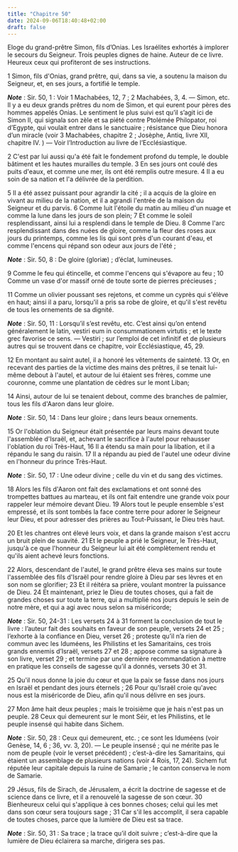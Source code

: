 ```yaml
---
title: "Chapitre 50"
date: 2024-09-06T18:40:48+02:00
draft: false
---
```



Eloge du grand-prêtre Simon, fils d’Onias.
Les Israélites exhortés à implorer le secours du Seigneur.
Trois peuples dignes de haine.
Auteur de ce livre.
Heureux ceux qui profiteront de ses instructions.


1 Simon, fils d'Onias, grand prêtre, qui, dans sa vie, a soutenu la maison du Seigneur, et, en ses jours, a fortifié le temple.

***Note*** :  Sir. 50, 1 : Voir 1 Machabées, 12, 7 ; 2 Machabées, 3, 4. ― Simon, etc. Il y a eu deux grands prêtres du nom de Simon, et qui eurent pour pères des hommes appelés Onias. Le sentiment le plus suivi est qu’il s’agit ici de Simon II, qui signala son zèle et sa piété contre Ptolémée Philopator, roi d’Egypte, qui voulait entrer dans le sanctuaire ; résistance que Dieu honora d’un miracle (voir 3 Machabées, chapitre 2 ; Josèphe, Antiq, livre XII, chapitre IV. ) ― Voir l’Introduction au livre de l’Ecclésiastique.

2 C'est par lui aussi qu'a été fait le fondement profond du temple, le double bâtiment et les hautes murailles du temple. 3 En ses jours ont coulé des puits d'eaux, et comme une mer, ils ont été remplis outre mesure. 4 Il a eu soin de sa nation et l'a délivrée de la perdition.


5 Il a été assez puissant pour agrandir la cité ; il a acquis de la gloire en vivant au milieu de la nation, et il a agrandi l'entrée de la maison du Seigneur et du parvis. 6 Comme luit l'étoile du matin au milieu d'un nuage et comme la lune dans les jours de son plein; 7 Et comme le soleil resplendissant, ainsi lui a resplendi dans le temple de Dieu. 8 Comme l'arc resplendissant dans des nuées de gloire, comme la fleur des roses aux jours du printemps, comme les lis qui sont près d'un courant d'eau, et comme l'encens qui répand son odeur aux jours de l'été ;

***Note*** :  Sir. 50, 8 : De gloire (gloriæ) ; d’éclat, lumineuses.

9 Comme le feu qui étincelle, et comme l'encens qui s'évapore au feu ; 10 Comme un vase d'or massif orné de toute sorte de pierres précieuses ;


11 Comme un olivier poussant ses rejetons, et comme un cyprès qui s'élève en haut; ainsi il a paru, lorsqu'il a pris sa robe de gloire, et qu'il s'est revêtu de tous les ornements de sa dignité.

***Note*** :  Sir. 50, 11 : Lorsqu’il s’est revêtu, etc. C’est ainsi qu’on entend généralement le latin, vestiri eum in consummationem virtutis ; et le texte grec favorise ce sens. ― Vestiri ; sur l’emploi de cet infinitif et de plusieurs autres qui se trouvent dans ce chapitre, voir Ecclésiastique, 45, 29.

12 En montant au saint autel, il a honoré les vêtements de sainteté. 13 Or, en recevant des parties de la victime des mains des prêtres, il se tenait lui-même debout à l'autel, et autour de lui étaient ses frères, comme une couronne, comme une plantation de cèdres sur le mont Liban;


14 Ainsi, autour de lui se tenaient debout, comme des branches de palmier, tous les fils d'Aaron dans leur gloire.

***Note*** :  Sir. 50, 14 : Dans leur gloire ; dans leurs beaux ornements.

15 Or l'oblation du Seigneur était présentée par leurs mains devant toute l'assemblée d'Israël, et, achevant le sacrifice à l'autel pour rehausser l'oblation du roi Très-Haut, 16 Il a étendu sa main pour la libation, et il a répandu le sang du raisin. 17 Il a répandu au pied de l'autel une odeur divine en l'honneur du prince Très-Haut.

***Note*** :  Sir. 50, 17 : Une odeur divine ; celle du vin et du sang des victimes.

18 Alors les fils d'Aaron ont fait des exclamations et ont sonné des trompettes battues au marteau, et ils ont fait entendre une grande voix pour rappeler leur mémoire devant Dieu. 19 Alors tout le peuple ensemble s'est empressé, et ils sont tombés la face contre terre pour adorer le Seigneur leur Dieu, et pour adresser des prières au Tout-Puissant, le Dieu très haut.


20 Et les chantres ont élevé leurs voix, et dans la grande maison s'est accru un bruit plein de suavité. 21 Et le peuple a prié le Seigneur, le Très-Haut, jusqu'à ce que l'honneur du Seigneur lui ait été complètement rendu et qu'ils aient achevé leurs fonctions.


22 Alors, descendant de l'autel, le grand prêtre éleva ses mains sur toute l'assemblée des fils d'Israël pour rendre gloire à Dieu par ses lèvres et en son nom se glorifier; 23 Et il réitéra sa prière, voulant montrer la puissance de Dieu. 24 Et maintenant, priez le Dieu de toutes choses, qui a fait de grandes choses sur toute la terre, qui a multiplié nos jours depuis le sein de notre mère, et qui a agi avec nous selon sa miséricorde;

***Note*** :  Sir. 50, 24-31 : Les versets 24 à 31 forment la conclusion de tout le livre : l’auteur fait des souhaits en faveur de son peuple, versets 24 et 25 ; l’exhorte à la confiance en Dieu, verset 26 ; proteste qu’il n’a rien de commun avec les Iduméens, les Philistins et les Samaritains, ces trois grands ennemis d’Israël, versets 27 et 28 ; appose comme sa signature à son livre, verset 29 ; et termine par une dernière recommandation à mettre en pratique les conseils de sagesse qu’il a donnés, versets 30 et 31.


25 Qu'il nous donne la joie du cœur et que la paix se fasse dans nos jours en Israël et pendant des jours éternels ; 26 Pour qu'Israël croie qu'avec nous est la miséricorde de Dieu, afin qu'il nous délivre en ses jours.


27 Mon âme hait deux peuples ; mais le troisième que je hais n'est pas un peuple. 28 Ceux qui demeurent sur le mont Séir, et les Philistins, et le peuple insensé qui habite dans Sichem.

***Note*** :  Sir. 50, 28 : Ceux qui demeurent, etc. ; ce sont les Iduméens (voir Genèse, 14, 6 ; 36, vv. 3, 20). ― Le peuple insensé ; qui ne mérite pas le nom de peuple (voir le verset précédent) ; c’est-à-dire les Samaritains, qui étaient un assemblage de plusieurs nations (voir 4 Rois, 17, 24). Sichem fut réputée leur capitale depuis la ruine de Samarie ; le canton conserva le nom de Samarie.

29 Jésus, fils de Sirach, de Jérusalem, a écrit la doctrine de sagesse et de science dans ce livre, et il a renouvelé la sagesse de son cœur. 30 Bienheureux celui qui s'applique à ces bonnes choses; celui qui les met dans son cœur sera toujours sage ; 31 Car s'il les accomplit, il sera capable de toutes choses, parce que la lumière de Dieu est sa trace.

***Note*** :  Sir. 50, 31 : Sa trace ; la trace qu’il doit suivre ; c’est-à-dire que la lumière de Dieu éclairera sa marche, dirigera ses pas.


